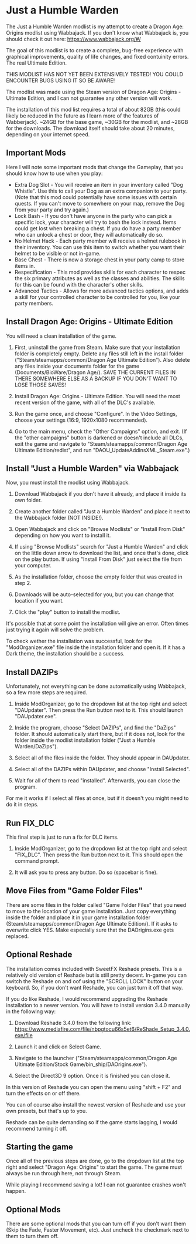 # Just a Humble Warden

The Just a Humble Warden modlist is my attempt to create a Dragon Age: Origins modlist using Wabbajack. If you don't know what Wabbajack is, you should check it out here: <https://www.wabbajack.org/#/>

The goal of this modlist is to create a complete, bug-free experience with graphical improvements, quality of life changes, and fixed contuinity errors. The real Ultimate Edition.

THIS MODLIST HAS NOT YET BEEN EXTENSIVELY TESTED! YOU COULD ENCOUNTER BUGS USING IT SO BE AWARE!

The modlist was made using the Steam version of Dragon Age: Origins - Ultimate Edition, and I can not guarantee any other version will work.

The installation of this mod list requires a total of about 82GB (this could likely be reduced in the future as I learn more of the features of Wabberjack). ~24GB for the base game, ~30GB for the modlist, and ~28GB for the downloads. The download itself should take about 20 minutes, depending on your internet speed.

## Important Mods

Here I will note some important mods that change the Gameplay, that you should know how to use when you play:

* Extra Dog Slot - You will receive an item in your inventory called "Dog Whistle". Use this to call your Dog as an extra companion to your party. (Note that this mod could potentially have some issues with certain quests. If you can't move to somewhere on your map, remove the Dog from your party and try again.)
* Lock Bash - If you don't have anyone in the party who can pick a specific lock, your character will try to bash the lock instead. Items could get lost when breaking a chest. If you do have a party member who can unlock a chest or door, they will automatically do so.
* No Helmet Hack - Each party member will receive a helmet rulebook in their inventory. You can use this item to switch whether you want their helmet to be visible or not in-game.
* Base Chest - There is now a storage chest in your party camp to store items in.
* Respecification - This mod provides skills for each character to respec the six primary attributes as well as the classes and abilities. The skills for this can be found with the character's other skills.
* Advanced Tactics - Allows for more advanced tactics options, and adds a skill for your controlled character to be controlled for you, like your party members.

## Install Dragon Age: Origins - Ultimate Edition

You will need a clean installation of the game.

1. First, uninstall the game from Steam. Make sure that your installation folder is completely empty. Delete any files still left in the install folder ("Steam/steamapps/common/Dragon Age Ultimate Edition"). Also delete any files inside your documents folder for the game (Documents/BioWare/Dragon Age/). SAVE THE CURRENT FILES IN THERE SOMEWHERE ELSE AS A BACKUP IF YOU DON'T WANT TO LOSE THOSE SAVES!

2. Install Dragon Age: Origins - Ultimate Edition. You will need the most recent version of the game, with all of the DLC's available.

3. Run the game once, and choose "Configure". In the Video Settings, choose your settings (16:9, 1920x1080 recommended). 

4. Go to the main menu, check the "Other Campaigns" option, and exit. (If the "other campaigns" button is darkened or doesn't include all DLCs, exit the game and navigate to "Steam/steamapps/common/Dragon Age Ultimate Edition/redist", and run "DAOU_UpdateAddinsXML_Steam.exe".)

## Install "Just a Humble Warden" via Wabbajack

Now, you must install the modlist using Wabbajack.

1. Download Wabbajack if you don't have it already, and place it inside its own folder.

2. Create another folder called "Just a Humble Warden" and place it next to the Wabbajack folder (NOT INSIDE!).

3. Open Wabbajack and click on "Browse Modlists" or "Install From Disk" depending on how you want to install it.

3. If using "Browse Modlists" search for "Just a Humble Warden" and click on the little down arrow to download the list, and once that's done, click on the play button. If using "Install From Disk" just select the file from your computer.

4. As the installation folder, choose the empty folder that was created in step 2.

5. Downloads will be auto-selected for you, but you can change that location if you want. 

6. Click the "play" button to install the modlist.

It's possible that at some point the installation will give an error. Often times just trying it again will solve the problem.

To check wether the installation was successful, look for the "ModOrganizer.exe" file inside the installation folder and open it. If it has a Dark theme, the installation should be a success.

## Install DAZIPs

Unfortunately, not everything can be done automatically using Wabbajack, so a few more steps are required.

1. Inside ModOrganizer, go to the dropdown list at the top right and select "DAUpdater". Then press the Run button next to it. This should launch "DAUpdater.exe".

2. Inside the program, choose "Select DAZIPs", and find the "DaZips" folder. It should automatically start there, but if it does not, look for the folder inside the modlist installation folder ("Just a Humble Warden/DaZips"). 

3. Select all of the files inside the folder. They should appear in DAUpdater.

4. Select all of the DAZIPs within DAUpdater, and choose "Install Selected".

5. Wait for all of them to read "installed". Afterwards, you can close the program.

For me it works if I select all files at once, but if it doesn't you might need to do it in steps.

## Run FIX_DLC

This final step is just to run a fix for DLC items.

1. Inside ModOrganizer, go to the dropdown list at the top right and select "FIX_DLC". Then press the Run button next to it. This should open the command prompt.

2. It will ask you to press any button. Do so (spacebar is fine).

## Move Files from "Game Folder Files"

There are some files in the folder called "Game Folder Files" that you need to move to the location of your game installation. Just copy everything inside the folder and place it in your game installation folder (Steam/steamapps/common/Dragon Age Ultimate Edition/). If it asks to overwrite click YES. Make especially sure that the DAOrigins.exe gets replaced.

## Optional Reshade

The installation comes included with SweetFX Reshade presets. This is a relatively old version of Reshade but is still pretty decent. In-game you can switch the Reshade on and oof using the "SCROLL LOCK" button on your keyboard. So, if you don't want Reshade, you can just turn it off that way. 

If you do like Reshade, I would recommend upgrading the Reshade installation to a newer version. You will have to install version 3.4.0 manually in the following way:

1. Download Reshade 3.4.0 from the following link: https://www.mediafire.com/file/nbpgtocu66s5et6/ReShade_Setup_3.4.0.exe/file

2. Launch it and click on Select Game.

3. Navigate to the launcher ("Steam/steamapps/common/Dragon Age Ultimate Edition/Stock Game/bin_ship/DAOrigins.exe").

4. Select the Direct3D 9 option. Once it is finished you can close it.

In this version of Reshade you can open the menu using "shift + F2" and turn the effects on or off there.

You can of course also install the newest version of Reshade and use your own presets, but that's up to you.

Reshade can be quite demanding so if the game starts lagging, I would recommend turning it off.

## Starting the game

Once all of the previous steps are done, go to the dropdown list at the top right and select "Dragon Age: Origins" to start the game. The game must always be run through here, not through Steam.

While playing I recommend saving a lot! I can not guarantee crashes won't happen.

## Optional Mods

There are some optional mods that you can turn off if you don't want them (Skip the Fade, Faster Movement, etc). Just uncheck the checkmark next to them to turn them off.

